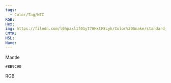 ```yaml
---
tags:
  - Color/Tag/NTC
RGB:
Hex:
img: https://filedn.com/l0hpzxl1f01yT7GHxtF8cyk/Color%20Snake/standard_csv_to_svg//8B9C90.svg
CMYK:
HSL:
Name:
---
```

Mantle
```palette
#8B9C90
```
RGB
